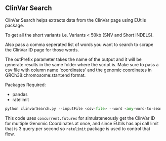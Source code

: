 ## ClinVar Search
ClinVar Search helps extracts data from the ClinVar page using EUtils package.

To get all the short variants i.e. Variants < 50kb (SNV and Short INDELS).

Also pass a comma seperated list of words you want to search to scrape the ClinVar ID page for those words.

The outPrefix parameter takes the name of the output and it will be generate results in the same folder where the script is.
Make sure to pass a csv file with column name 'coordinates' and the genomic coordinates in GRCh38:chromosome:start:end format.

Packages Required:
* pandas
* ratelimit

```python
python clinvarSearch.py --inputFile <csv-file> --word <any-word-to-search> --outPrefix <prefix-for-output>
```

This code uses `concurrent.futures` for simulateneously get the ClinVar ID for multiple Genomic Coordinates at once, and since EUtils has api call limit that is 3 query per second so `ratelimit` package is used to control that flow.
